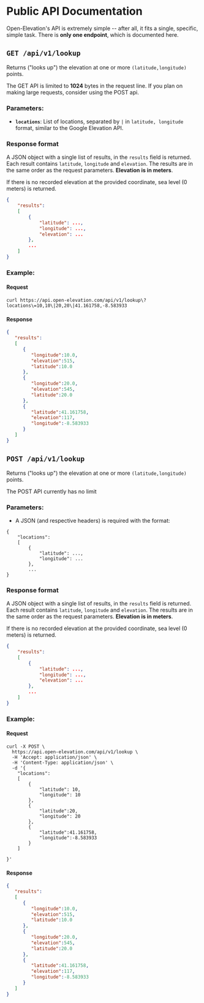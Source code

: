 # Public API Documentation

Open-Elevation's API is extremely simple -- after all, it fits a single, specific, simple task. There is **only one endpoint**, which is documented here.

## `GET /api/v1/lookup`

Returns ("looks up") the elevation at one or more `(latitude,longitude)` points.

The GET API is limited to **1024** bytes in the request line. If you plan on making large requests, consider using the POST api.

### Parameters:

* **`locations`**: List of locations, separated by `|` in `latitude, longitude` format, similar to the Google Elevation API.

### Response format

A JSON object with a single list of results, in the `results` field is returned. Each result contains `latitude`, `longitude` and `elevation`. The results are in the same order as the request parameters. **Elevation is in meters**.

If there is no recorded elevation at the provided coordinate, sea level (0 meters) is returned.

```json
{
	"results":
	[
		{
			"latitude": ...,
			"longitude": ...,
			"elevation": ...
		},
		...
	]
}
```


### Example:

#### Request

```
curl https://api.open-elevation.com/api/v1/lookup\?locations\=10,10\|20,20\|41.161758,-8.583933
```

#### Response

```json
{
   "results":
   [
      {
         "longitude":10.0,
         "elevation":515,
         "latitude":10.0
      },
      {
         "longitude":20.0,
         "elevation":545,
         "latitude":20.0
      },
      {
         "latitude":41.161758,
         "elevation":117,
         "longitude":-8.583933
      }
   ]
}
```


## `POST /api/v1/lookup`

Returns ("looks up") the elevation at one or more `(latitude,longitude)` points.

The POST API currently has no limit

### Parameters:

* A JSON (and respective headers) is required with the format:
```
{
    "locations":
    [
        {
            "latitude": ...,
            "longitude": ...
        },
        ...
}
```


### Response format

A JSON object with a single list of results, in the `results` field is returned. Each result contains `latitude`, `longitude` and `elevation`. The results are in the same order as the request parameters. **Elevation is in meters**.

If there is no recorded elevation at the provided coordinate, sea level (0 meters) is returned.

```json
{
	"results":
	[
		{
			"latitude": ...,
			"longitude": ...,
			"elevation": ...
		},
		...
	]
}
```


### Example:

#### Request

```
curl -X POST \
  https://api.open-elevation.com/api/v1/lookup \
  -H 'Accept: application/json' \
  -H 'Content-Type: application/json' \
  -d '{
	"locations":
	[
		{
			"latitude": 10,
			"longitude": 10
		},
		{
			"latitude":20,
			"longitude": 20
		},
		{
			"latitude":41.161758,
			"longitude":-8.583933
		}
	]

}'
```

#### Response

```json
{
   "results":
   [
      {
         "longitude":10.0,
         "elevation":515,
         "latitude":10.0
      },
      {
         "longitude":20.0,
         "elevation":545,
         "latitude":20.0
      },
      {
         "latitude":41.161758,
         "elevation":117,
         "longitude":-8.583933
      }
   ]
}
```

